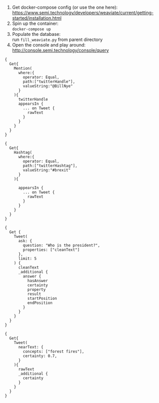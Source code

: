 1. Get docker-compose config (or use the one here):  
   https://www.semi.technology/developers/weaviate/current/getting-started/installation.html
2. Spin up the container:  
   `docker-compose up`
3. Populate the database:   
   run `fill_weaviate.py` from parent directory
4. Open the console and play around:   
   http://console.semi.technology/console/query

```
{
  Get{
    Mention(
      where:{
        operator: Equal,
        path:["twitterHandle"],
        valueString:"@BillNye"
      }
    ){
      twitterHandle
      appearsIn {
        ... on Tweet {
          rawText
        }
      }
    }
  }
}
```
```
{
  Get{
    Hashtag(
      where:{
        operator: Equal,
        path:["twitterHashtag"],
        valueString:"#brexit"
      }
    ){
      
      appearsIn {
        ... on Tweet {
          rawText
        }
      }
    }
  }
}
```
```
{
  Get {
    Tweet(
      ask: {
        question: "Who is the president?",
        properties: ["cleanText"]
      }, 
      limit: 5
    ) {
      cleanText
      _additional {
        answer {
          hasAnswer
          certainty
          property
          result
          startPosition
          endPosition
        }
      }
    }
  }
}
```

```
{
  Get{
    Tweet(
      nearText: {
        concepts: ["forest fires"],
        certainty: 0.7,
      }
    ){
      rawText
      _additional {
        certainty
      }
    }
  }
}
```